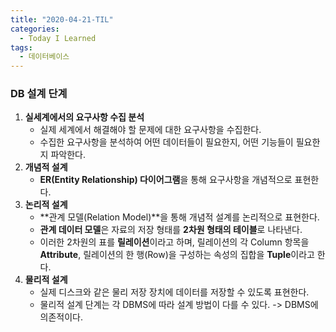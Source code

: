 ```yaml
---
title: "2020-04-21-TIL"
categories:
  - Today I Learned
tags:
  - 데이터베이스
---
```


### DB 설계 단계
  1. **실세계에서의 요구사항 수집 분석**
      + 실제 세계에서 해결해야 할 문제에 대한 요구사항을 수집한다.
      + 수집한 요구사항을 분석하여 어떤 데이터들이 필요한지, 어떤 기능들이 필요한지 파악한다.
  2. **개념적 설계**
      + **ER(Entity Relationship) 다이어그램**을 통해 요구사항을 개념적으로 표현한다.
  3. **논리적 설계**
      + **관계 모델(Relation Model)**을 통해 개념적 설계를 논리적으로 표현한다.
      + **관계 데이터 모델**은 자료의 저장 형태를 **2차원 형태의 테이블**로 나타낸다.
      + 이러한 2차원의 표를 **릴레이션**이라고 하며, 릴레이션의 각 Column 항목을 **Attribute**, 릴레이션의 한 행(Row)을 구성하는 속성의 집합을 **Tuple**이라고 한다.
  4. **물리적 설계**
      + 실제 디스크와 같은 물리 저장 장치에 데이터를 저장할 수 있도록 표현한다.
      + 물리적 설계 단계는 각 DBMS에 따라 설계 방법이 다를 수 있다. -> DBMS에 의존적이다.
  
